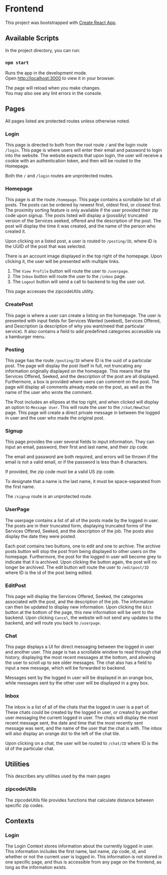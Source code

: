 # Frontend 

This project was bootstrapped with [Create React App](https://github.com/facebook/create-react-app).

## Available Scripts

In the project directory, you can run:

### `npm start`

Runs the app in the development mode.\
Open [http://localhost:3000](http://localhost:3000) to view it in your browser.

The page will reload when you make changes.\
You may also see any lint errors in the console.

## Pages
All pages listed are protected routes unless otherwise noted. 

### Login
This page is directed to both from the root route `/` and the login route `/login`. This page is where users will enter their email and password to login into the website. The website expects that upon login, the user will receive a cookie with an authentication token, and then will be routed to the Homepage. 

Both the `/` and `/login` routes are unprotected routes. 

### Homepage
This page is at the route `/homepage`. This page contains a scrollable list of all posts. The posts can be ordered by newest first, oldest first, or closest first. The proximity sorting feature is only available if the user provided their zip code upon signup. The posts listed will display a (possibly) truncated version of the Services seeked, offered and the description of the post. The post will display the time it was created, and the name of the person who created it. 

Upon clicking on a listed post, a user is routed to `/posting/ID`, where ID is the UUID of the post that was selected. 

There is an account image displayed in the top right of the homepage. Upon clicking it, the user will be presented with multiple links. 
1. The `View Profile` button will route the user to `/userpage`.
2. The `Inbox` button will route the user to the `/inbox` page.
3. The `Logout` button will send a call to backend to log the user out. 

This page accesses the zipcodeUtils utility.

### CreatePost
This page is where a user can create a listing on the homepage. The user is presented with input fields for Services Wanted (seeked), Services Offered, and Description (a description of why you want/need that particular service). It also contains a field to add predefined categories accessible via a hamburger menu. 

### Posting
This page has the route `/posting/ID` where ID is the uuid of a particular post. The page will display the post itself in full, not truncating any information originally displayed on the homepage. This means that the Services Offered, Seeked, and the description of the post are all displayed. Furthermore, a box is provided where users can comment on the post. The page will display all comments already made on the post, as well as the name of the user who wrote the comment. 

The Post includes an ellipses at the top right, and when clicked will display an option to `Message User`. This will route the user to the `/chat/NewChat` page. This page will create a direct private message in between the logged in user and the user who made the original post. 

### Signup
This page provides the user several fields to input information. They can input an email, password, their first and last name, and their zip code. 

The email and password are both required, and errors will be thrown if the email is not a valid email, or if the password is less than 8 characters. 

If provided, the zip code must be a valid US zip code. 

To designate that a name is the last name, it must be space-separated from the first name. 

The `/signup` route is an unprotected route. 

### UserPage
The userpage contains a list of all of the posts made by the logged in user. The posts are in their truncated form, displaying truncated forms of the Services Offered, Seeked, and the description of the job. The posts also display the date they were posted. 

Each post contains two buttons, one to edit and one to archive. 
The archive posts button will stop the post from being displayed to other users on the homepage. Furthermore, the post for the logged in user will become grey to indicate that it is archived. Upon clicking the button again, the post will no longer be archived. 
The edit button will route the user to `/editpost/ID` where ID is the id of the post being edited.

### EditPost
This page will display the Services Offered, Seeked, the categories associated with the post, and the description of the job. The information can then be updated to display new information. Upon clicking the `Edit` button at the bottom of the page, this new information will be sent to the backend. Upon clicking `Cancel`, the website will not send any updates to the backend, and will route you back to `/userpage`. 

### Chat
This page displays a UI for direct messaging between the logged in user and another user. This page is has a scrollable window to read through chat history, displaying the most recent messages at the bottom, and allowing the user to scroll up to see older messages. The chat also has a field to input a new message, which will be forwarded to backend. 

Messages sent by the logged in user will be displayed in an orange box, while messages sent by the other user will be displayed in a grey box. 

### Inbox
The inbox is a list of all of the chats that the logged in user is a part of. These chats could be created by the logged in user, or created by another user messaging the current logged in user. The chats will display the most recent message sent, the date and time that the most recently sent message was sent, and the name of the user that the chat is with. The inbox will also display an orange dot to the left of the chat tile. 

Upon clicking on a chat, the user will be routed to `/chat/ID` where ID is the id of the particular chat. 

## Utilities
This describes any utilities used by the main pages

### zipcodeUtils
The zipcodeUtils file provides functions that calculate distance between specific zip codes. 

## Contexts

### Login
The Login Context stores information about the currently logged in user. This information includes the first name, last name, zip code, id, and whether or not the current user is logged in. This information is not stored in one specific page, and thus is accessible from any page on the frontend, as long as the information exists. 